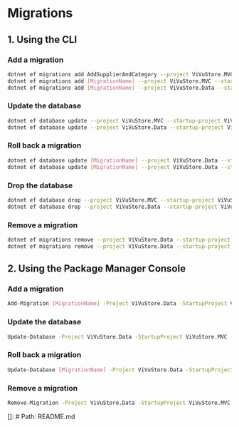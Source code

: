 # Migrations

## 1. Using the CLI

### Add a migration
```bash
dotnet ef migrations add AddSupplierAndCategory --project ViVuStore.MVC --startup-project ViVuStore.MVC --context ViVuStoreDbContext --output-dir Migrations
dotnet ef migrations add [MigrationName] --project ViVuStore.MVC --startup-project ViVuStore.MVC --context ViVuStoreDbContext --output-dir Migrations
dotnet ef migrations add [MigrationName] --project ViVuStore.Data --startup-project ViVuStore.MVC --context StorageDbContext --output-dir Migrations/Storage
```

### Update the database
```bash
dotnet ef database update --project ViVuStore.MVC --startup-project ViVuStore.MVC --context ViVuStoreDbContext
dotnet ef database update --project ViVuStore.Data --startup-project ViVuStore.MVC --context StorageDbContext
```

### Roll back a migration
```bash
dotnet ef database update [MigrationName] --project ViVuStore.Data --startup-project ViVuStore.MVC --context ViVuStoreDbContext
dotnet ef database update [MigrationName] --project ViVuStore.Data --startup-project ViVuStore.MVC --context StorageDbContext
```

### Drop the database
```bash
dotnet ef database drop --project ViVuStore.MVC --startup-project ViVuStore.MVC --context ViVuStoreDbContext
dotnet ef database drop --project ViVuStore.Data --startup-project ViVuStore.MVC --context StorageDbContext
```

### Remove a migration
```bash
dotnet ef migrations remove --project ViVuStore.Data --startup-project ViVuStore.MVC --context ViVuStoreDbContext
dotnet ef migrations remove --project ViVuStore.Data --startup-project ViVuStore.MVC --context StorageDbContext
```

## 2. Using the Package Manager Console
### Add a migration
```bash
Add-Migration [MigrationName] -Project ViVuStore.Data -StartupProject ViVuStore.MVC -Context ViVuStoreDbContext -OutputDir ViVuStore.Data/Migrations
```

### Update the database
```bash
Update-Database -Project ViVuStore.Data -StartupProject ViVuStore.MVC -Context ViVuStoreDbContext
```

### Roll back a migration
```bash
Update-Database [MigrationName] -Project ViVuStore.Data -StartupProject ViVuStore.MVC -Context ViVuStoreDbContext
```

### Remove a migration
```bash
Remove-Migration -Project ViVuStore.Data -StartupProject ViVuStore.MVC -Context ViVuStoreDbContext
```

[]: # Path: README.md
